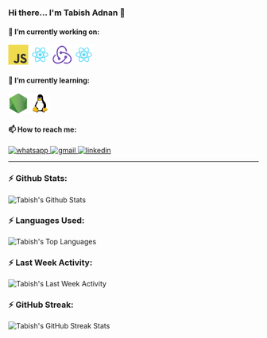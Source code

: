 ### Hi there... I'm Tabish Adnan 👋

#### 🔭 I’m currently working on:

<span>
  <img width="40px" height="40px" src="https://raw.githubusercontent.com/github/explore/80688e429a7d4ef2fca1e82350fe8e3517d3494d/topics/javascript/javascript.png" alt="javascript"/>
</span>

<span>
  <img width="40px" height="40px" src="https://raw.githubusercontent.com/github/explore/80688e429a7d4ef2fca1e82350fe8e3517d3494d/topics/react/react.png" alt="react"/>
</span>

<span>
  <img width="40px" height="40px" src="https://raw.githubusercontent.com/github/explore/80688e429a7d4ef2fca1e82350fe8e3517d3494d/topics/redux/redux.png" alt="redux"/>
</span>

<span>
  <img width="40px" height="40px" src="https://raw.githubusercontent.com/github/explore/e94815998e4e0713912fed477a1f346ec04c3da2/topics/react-native/react-native.png" alt="react-native"/>
</span>

#### 🌱 I’m currently learning:

<span>
  <img width="40px" height="40px" src="https://raw.githubusercontent.com/github/explore/fbceb94436312b6dacde68d122a5b9c7d11f9524/topics/nodejs/nodejs.png" alt="nodejs"/>
</span>

<span>
  <img width="40px" height="40px" src="https://raw.githubusercontent.com/github/explore/80688e429a7d4ef2fca1e82350fe8e3517d3494d/topics/linux/linux.png" alt="linux"/>
</span>

<!--
**tabishadnan/tabishadnan** is a ✨ _special_ ✨ repository because its `README.md` (this file) appears on your GitHub profile.

Here are some ideas to get you started:

- 👯 I’m looking to collaborate on ...
- 🤔 I’m looking for help with ...
- 💬 Ask me about ...
- 😄 Pronouns: ...
- ⚡ Fun fact: ...
-->

#### 📫 How to reach me:

<a href="https://wa.me/923118454158" target="_blank" rel="nofollow noopener noreferrer">
  <img alt="whatsapp" src="https://img.shields.io/badge/whatsapp-%5cf674.svg?&style=for-the-badge&logo=whatsapp&logoColor=white"/>
</a>
<a href="mailto:tabishadnan000@gmail.com" target="_blank" rel="nofollow noopener noreferrer">
  <img alt="gmail" src="https://img.shields.io/badge/gmail-%23D14836.svg?&style=for-the-badge&logo=Gmail&logoColor=white"/>
</a>
<a href="https://www.linkedin.com/in/tabishadnan/" target="_blank" rel="nofollow noopener noreferrer">
  <img alt="linkedin" src="https://img.shields.io/badge/linkedin-%230077B5.svg?&style=for-the-badge&logo=linkedIn&logoColor=white"/>
</a>

---

<div>

<strong>

### ⚡ Github Stats:

</strong>

<img align="center" alt="Tabish's Github Stats" src="https://github-readme-stats.vercel.app/api?username=tabishadnan&show_icons=true&count_private=true&include_all_commits=true&hide_border=true&theme=gotham" /></div>

<div>
<strong>

### ⚡ Languages Used:

</strong>

<img align="center" alt="Tabish's Top Languages" src="https://github-readme-stats.vercel.app/api/top-langs/?username=tabishadnan&hide_border=true&layout=compact&theme=gotham" /></div>

<div>
<strong>

### ⚡ Last Week Activity:

</strong>

<img align="center" alt="Tabish's Last Week Activity" src="https://github-readme-stats.vercel.app/api/wakatime?username=tabishadnan&hide_border=true&theme=gotham" /></div>

<div>
<strong>

### ⚡ GitHub Streak:

</strong>

<img align="center" alt="Tabish's GitHub Streak Stats" src="https://github-readme-streak-stats.herokuapp.com/?user=tabishadnan&show_icons=true&locale=en&layout=demo&theme=gotham&hide_border=true" /></div>
